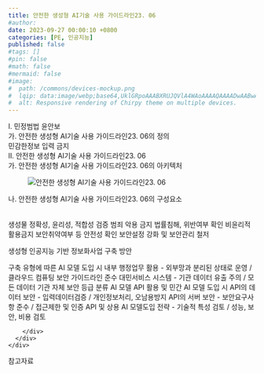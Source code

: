 ```yaml
---
title: 안전한 생성형 AI기술 사용 가이드라인23. 06
#author: 
date: 2023-09-27 00:00:10 +0800
categories: [PE, 인공지능]
published: false
#tags: []
#pin: false
#math: false
#mermaid: false
#image:
#  path: /commons/devices-mockup.png
#  lqip: data:image/webp;base64,UklGRpoAAABXRUJQVlA4WAoAAAAQAAAADwAABwAAQUxQSDIAAAARL0AmbZurmr57yyIiqE8oiG0bejIYEQTgqiDA9vqnsUSI6H+oAERp2HZ65qP/VIAWAFZQOCBCAAAA8AEAnQEqEAAIAAVAfCWkAALp8sF8rgRgAP7o9FDvMCkMde9PK7euH5M1m6VWoDXf2FkP3BqV0ZYbO6NA/VFIAAAA
#  alt: Responsive rendering of Chirpy theme on multiple devices.
---
```


<div class="post-wrap">
  <div class="para">
    <div class="para-title">
      I. 민정범법 윤안보
    </div>
    <div class="para-cntnt">
      <div class="para">
        <div class="para-title">
          가. 안전한 생성형 AI기술 사용 가이드라인23. 06의 정의
        </div>
        <div class="para-cntnt">
            민감한정보 입력 금지
        </div>
      </div>
    </div>
  </div>
  
  <div class="para">
    <div class="para-title">
      II. 안전한 생성형 AI기술 사용 가이드라인23. 06
    </div>
    <div class="para-cntnt">
      <div class="para">
        <div class="para-title">
          가. 안전한 생성형 AI기술 사용 가이드라인23. 06의 아키텍처
        </div>
        <div class="para-cntnt">
          <figure class="post-figure">
            <img src="/assets/img/posts/안전한-생성형-AI기술-사용-가이드라인23.-06.png" alt="안전한 생성형 AI기술 사용 가이드라인23. 06">
<!--            <figcaption>Source: Unveiling the Metaverse: Exploring Emerging Trends, Multifaceted Perspectives, and Future Challenges</figcaption>-->
          </figure>
        </div>
      </div>
      <div class="para">
        <div class="para-title">
          나. 안전한 생성형 AI기술 사용 가이드라인23. 06의 구성요소
        </div>
        <div class="para-cntnt">
          <table class="post-table">
          </table>
            생성물 정확성, 윤리성, 적합성 검증
  범죄 악용 금지
  법률침해, 위반여부 확인
  비윤리적 활용금지
  보안취약여부 등 안전성 확인
  보안설정 강화 및 보안관리 철저

생성형 인공지능 기반 정보화사업 구축 방안

구축 유형에 따른 AI 모델 도입 시
  내부 행정업무 활용 - 외부망과 분리된 상태로 운영 / 클라우드 컴퓨팅 보안 가이드라인 준수
  대민서비스 시스템 - 기관 데이터 유출 주의 / 모든 데이터 기관 자체 보안 등급 분류
AI 모델 API 활용 및 민간 AI 모델 도입 시
  API의 데이터 보안 - 입력데이터검증 / 개인정보처리, 오남용방지
  API의 서버 보안 - 보안요구사항 준수 / 접근제한 및 인증
  API 및 상용 AI 모델도입 전략 - 기술적 특성 검토 / 성능, 보안, 비용 검토

        </div>
      </div>
    </div>
  </div>

  <div class="refr-wrap">
    <div class="refr-title">
        참고자료
    </div>
    <ol class="refr-list">
    <!--    <li>(나현식, 최대선) <a target="_blank" href="https://scienceon.kisti.re.kr/commons/util/originalView.do?cn=JAKO202225948430499&oCn=JAKO202225948430499&dbt=JAKO&journal=NJOU00291864">메타버스 보안 위협 요소 및 대응 방안 검토</a></li>-->
    <!--    <li>(M. Uddin, S. Manickam, H. Ullah, M. Obaidat and A. Dandoush) <a target="_blank" href="https://ieeexplore.ieee.org/abstract/document/10138386">Unveiling the Metaverse: Exploring Emerging Trends, Multifaceted Perspectives, and Future Challenges</a></li>-->
    </ol>
  </div>
</div>
